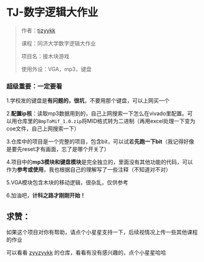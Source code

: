 # TJ-数字逻辑大作业

> 作者：[tjzyykk](https://github.com/tjzyykk)
>
> 课程：同济大学数字逻辑大作业
>
> 项目名：接木块游戏
>
> 使用外设：VGA，mp3，键盘

### 超级重要：一定要看

1.学校发的键盘是**有问题的，很坑**，不要用那个键盘，可以上网买一个

2.**配置ip核**：读取mp3数据用到的，自己上网搜索一下怎么在vivado里配置。可以用仓库里的`BmpToMif_1.0.zip`将MID格式转为二进制（再用excel处理一下变为coe文件，自己上网搜索一下）

3.仓库中的项目是一个完整的项目，包含bit，可以试着**先跑一下bit**（我记得好像是要先reset才有画面，忘了是哪个开关了）

4.项目中的**mp3模块和键盘模块**是完全独立的，里面没有其他功能的代码，可以作为**参考或使用**，我也根据自己的理解写了一些注释（不知道对不对）

5.VGA模块包含木块的移动逻辑，很杂乱，仅供参考

6.加油吧，**计科之路才刚刚开始！**

## 求赞：

如果这个项目对你有帮助，请点个小星星支持一下，后续视情况上传一些其他课程的作业

可以看看 [zyyzyykk](https://github.com/zyyzyykk) 的仓库，看看有没有感兴趣的，点个小星星哈哈

